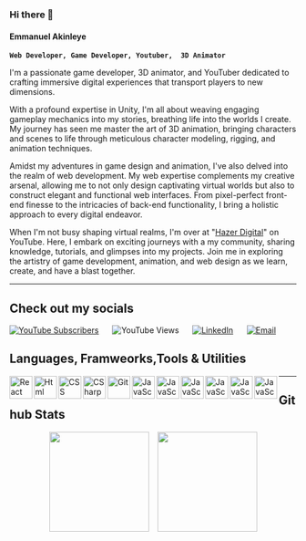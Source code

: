 ### Hi there 👋

#### Emmanuel Akinleye

**`Web Developer, Game Developer, Youtuber,  3D Animator`**
<link rel="stylesheet" href="https://cdn.jsdelivr.net/gh/devicons/devicon@v2.15.1/devicon.min.css">
I'm a passionate game developer, 3D animator, and YouTuber dedicated to crafting immersive digital experiences that transport players to new dimensions.

With a profound expertise in Unity, I'm all about weaving engaging gameplay mechanics into my stories, breathing life into the worlds I create. My journey has seen me master the art of 3D animation, bringing characters and scenes to life through meticulous character modeling, rigging, and animation techniques.

Amidst my adventures in game design and animation, I've also delved into the realm of web development. My web expertise complements my creative arsenal, allowing me to not only design captivating virtual worlds but also to construct elegant and functional web interfaces. From pixel-perfect front-end finesse to the intricacies of back-end functionality, I bring a holistic approach to every digital endeavor.

When I'm not busy shaping virtual realms, I'm over at "<a href="https://www.youtube.com/UCRwdDuVVH3V_X4SCptsd7PA">Hazer Digital</a>" on YouTube. Here, I embark on exciting journeys with a my community, sharing knowledge, tutorials, and glimpses into my projects. Join me in exploring the artistry of game development, animation, and web design as we learn, create, and have a blast together.

***
<!-- Social Media  -->
## Check out my socials
[![YouTube Subscribers](https://img.shields.io/youtube/channel/subscribers/UCRwdDuVVH3V_X4SCptsd7PA?label=Subscribers&style=for-the-badge)](https://www.youtube.com/UCRwdDuVVH3V_X4SCptsd7PA?sub_confirmation=1)
&nbsp;&nbsp;&nbsp;&nbsp;
![YouTube Views](https://img.shields.io/youtube/channel/views/UCRwdDuVVH3V_X4SCptsd7PA?label=Views&style=for-the-badge)
&nbsp;&nbsp;&nbsp;&nbsp;
[![LinkedIn](https://img.shields.io/badge/LinkedIn-Connect-blue?logo=linkedin&style=for-the-badge)](https://www.linkedin.com/in/www.linkedin.com/in/emmanuel-akinleye-23ab30226/)
&nbsp;&nbsp;&nbsp;&nbsp;
[![Email](https://img.shields.io/badge/Email-Send%20Email-red?logo=email&style=for-the-badge)](mailto:emmanuelakinleye908@gmail.com)
<!-- ![Profile Views](https://komarev.com/ghpvc/?username=Emmanuel-Akinleye) -->

## Languages, Framweorks,Tools & Utilities 

<img  align="left" alt= "React" width="40x" src="https://cdn.jsdelivr.net/gh/devicons/devicon/icons/react/react-original.svg" />
<img  align="left" alt= "Html" width="40px" src="https://cdn.jsdelivr.net/gh/devicons/devicon/icons/html5/html5-original.svg" />
<img  align="left" alt= "CSS" width="40x" src="https://cdn.jsdelivr.net/gh/devicons/devicon/icons/css3/css3-original.svg" />
<img  align="left" alt= "CSharp" width="40px" src="https://cdn.jsdelivr.net/gh/devicons/devicon/icons/csharp/csharp-original.svg" />
<img  align="left" alt= "Git" width="40px" src="https://cdn.jsdelivr.net/gh/devicons/devicon/icons/git/git-original.svg" />
<img  align="left" alt = "JavaScript"width="40px" src="https://cdn.jsdelivr.net/gh/devicons/devicon/icons/javascript/javascript-original.svg" />
<img  align="left" alt = "JavaScript"width="40px" src="https://cdn.jsdelivr.net/gh/devicons/devicon/icons/typescript/typescript-original.svg" />
<img  align="left" alt = "JavaScript"width="40px" src="https://cdn.jsdelivr.net/gh/devicons/devicon/icons/nodejs/nodejs-original.svg" />
<img  align="left" alt = "JavaScript"width="40px" src="https://cdn.jsdelivr.net/gh/devicons/devicon/icons/linux/linux-original.svg" />
<img  align="left" alt = "JavaScript"width="40px" src="https://cdn.jsdelivr.net/gh/devicons/devicon/icons/blender/blender-original.svg" />
<img  align="left" alt = "JavaScript"width="40px" src="https://cdn.jsdelivr.net/gh/devicons/devicon/icons/premierepro/premierepro-original.svg" />
<i class="devicon-github-original" style="font-size:40px;"></i>
<i class="devicon-unity-original" style="font-size:40px;"></i>

***
## Github Stats
<div style="
  margin-top: 15px;
  display: flex;
  justify-content: center;
  flex-wrap: wrap;
  gap: 15px;
">
  <a href="https://github.com/anuraghazra/github-readme-stats" title="Go to Source">
    <img src="https://github-readme-stats.vercel.app/api?username=Emmanuel-Akinleye&show_icons=true&theme=react" style="height: 175px;">
  </a>
  <a href="https://github.com/anuraghazra/github-readme-stats">
  <img src="https://github-readme-stats.vercel.app/api/top-langs/?username=Emmanuel-Akinleye&title_color=57BCDA&text_color=57BCDA&icon_color=57BCDA&bg_color=0c1014&langs_count=8&layout=compact" style="height: 175px;" />
  </a>
</div>